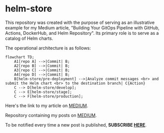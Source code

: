 # helm-store
This repository was created with the purpose of serving as an illustrative example for my Medium article, "Building Your GitOps Pipeline with GitHub, Actions, DockerHub, and Helm Repository". Its primary role is to serve as a catalog of Helm charts.

The operational architecture is as follows:

```mermaid
flowchart TD;
    A1[repo A] -->|Commit| B;
    A2[repo B] -->|Commit| B;
    A3[repo C] -->|Commit| B;
    A4[repo D] -->|Commit| B;
    B[helm-store/pre-deployment] -->|Analyze commit messages <br> and submit the Helm chart <br> to the destination branch| C{Action}
    C --> D[helm-store/develop];
    C --> E[helm-store/stage];
    C --> F[helm-store/production];
```

Here's the link to my article on [MEDIUM](https://medium.com/@eduardo854/building-your-gitops-pipeline-with-github-actions-dockerhub-and-helm-repository-553c4873116e).

Repository containing my posts on [MEDIUM](https://medium.com/@eduardo854).

To be notified every time a new post is published, **SUBSCRIBE [HERE](https://medium.com/@eduardo854/subscribe)**.
